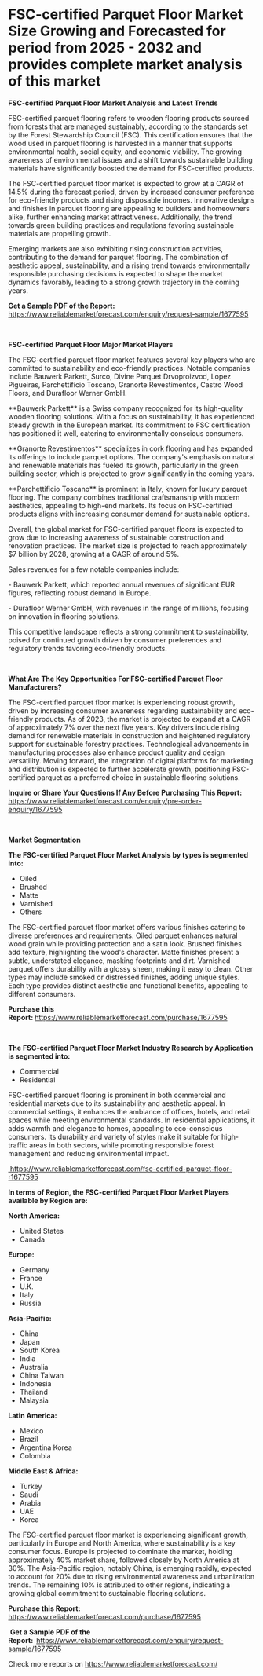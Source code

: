 <p><h1>FSC-certified Parquet Floor Market Size Growing and Forecasted for period from 2025 - 2032 and provides complete market analysis of this market</h1></p><p><strong>FSC-certified Parquet Floor Market Analysis and Latest Trends</strong></p>
<p><p>FSC-certified parquet flooring refers to wooden flooring products sourced from forests that are managed sustainably, according to the standards set by the Forest Stewardship Council (FSC). This certification ensures that the wood used in parquet flooring is harvested in a manner that supports environmental health, social equity, and economic viability. The growing awareness of environmental issues and a shift towards sustainable building materials have significantly boosted the demand for FSC-certified products.</p><p>The FSC-certified parquet floor market is expected to grow at a CAGR of 14.5% during the forecast period, driven by increased consumer preference for eco-friendly products and rising disposable incomes. Innovative designs and finishes in parquet flooring are appealing to builders and homeowners alike, further enhancing market attractiveness. Additionally, the trend towards green building practices and regulations favoring sustainable materials are propelling growth. </p><p>Emerging markets are also exhibiting rising construction activities, contributing to the demand for parquet flooring. The combination of aesthetic appeal, sustainability, and a rising trend towards environmentally responsible purchasing decisions is expected to shape the market dynamics favorably, leading to a strong growth trajectory in the coming years.</p></p>
<p><strong>Get a Sample PDF of the Report:&nbsp;</strong> <a href="https://www.reliablemarketforecast.com/enquiry/request-sample/1677595?utm_campaign=3123&utm_medium=2&utm_source=Github&utm_content=ia&utm_term=25032025&utm_id=fsc-certified-parquet-floor">https://www.reliablemarketforecast.com/enquiry/request-sample/1677595</a></p>
<p>&nbsp;</p>
<p><strong>FSC-certified Parquet Floor Major Market Players</strong></p>
<p><p>The FSC-certified parquet floor market features several key players who are committed to sustainability and eco-friendly practices. Notable companies include Bauwerk Parkett, Surco, Divine Parquet Drvoproizvod, Lopez Pigueiras, Parchettificio Toscano, Granorte Revestimentos, Castro Wood Floors, and Durafloor Werner GmbH.</p><p>**Bauwerk Parkett** is a Swiss company recognized for its high-quality wooden flooring solutions. With a focus on sustainability, it has experienced steady growth in the European market. Its commitment to FSC certification has positioned it well, catering to environmentally conscious consumers.</p><p>**Granorte Revestimentos** specializes in cork flooring and has expanded its offerings to include parquet options. The company's emphasis on natural and renewable materials has fueled its growth, particularly in the green building sector, which is projected to grow significantly in the coming years.</p><p>**Parchettificio Toscano** is prominent in Italy, known for luxury parquet flooring. The company combines traditional craftsmanship with modern aesthetics, appealing to high-end markets. Its focus on FSC-certified products aligns with increasing consumer demand for sustainable options.</p><p>Overall, the global market for FSC-certified parquet floors is expected to grow due to increasing awareness of sustainable construction and renovation practices. The market size is projected to reach approximately $7 billion by 2028, growing at a CAGR of around 5%. </p><p>Sales revenues for a few notable companies include:</p><p>- Bauwerk Parkett, which reported annual revenues of significant EUR figures, reflecting robust demand in Europe.</p><p>- Durafloor Werner GmbH, with revenues in the range of millions, focusing on innovation in flooring solutions.</p><p>This competitive landscape reflects a strong commitment to sustainability, poised for continued growth driven by consumer preferences and regulatory trends favoring eco-friendly products.</p></p>
<p>&nbsp;</p>
<p><strong>What Are The Key Opportunities For FSC-certified Parquet Floor Manufacturers?</strong></p>
<p><p>The FSC-certified parquet floor market is experiencing robust growth, driven by increasing consumer awareness regarding sustainability and eco-friendly products. As of 2023, the market is projected to expand at a CAGR of approximately 7% over the next five years. Key drivers include rising demand for renewable materials in construction and heightened regulatory support for sustainable forestry practices. Technological advancements in manufacturing processes also enhance product quality and design versatility. Moving forward, the integration of digital platforms for marketing and distribution is expected to further accelerate growth, positioning FSC-certified parquet as a preferred choice in sustainable flooring solutions.</p></p>
<p><strong>Inquire or Share Your Questions If Any Before Purchasing This Report:</strong> <a href="https://www.reliablemarketforecast.com/enquiry/pre-order-enquiry/1677595?utm_campaign=3123&utm_medium=2&utm_source=Github&utm_content=ia&utm_term=25032025&utm_id=fsc-certified-parquet-floor">https://www.reliablemarketforecast.com/enquiry/pre-order-enquiry/1677595</a></p>
<p>&nbsp;</p>
<p><strong>Market Segmentation</strong></p>
<p><strong>The FSC-certified Parquet Floor Market Analysis by types is segmented into:</strong></p>
<p><ul><li>Oiled</li><li>Brushed</li><li>Matte</li><li>Varnished</li><li>Others</li></ul></p>
<p><p>The FSC-certified parquet floor market offers various finishes catering to diverse preferences and requirements. Oiled parquet enhances natural wood grain while providing protection and a satin look. Brushed finishes add texture, highlighting the wood's character. Matte finishes present a subtle, understated elegance, masking footprints and dirt. Varnished parquet offers durability with a glossy sheen, making it easy to clean. Other types may include smoked or distressed finishes, adding unique styles. Each type provides distinct aesthetic and functional benefits, appealing to different consumers.</p></p>
<p><strong>Purchase this Report:&nbsp;</strong><a href="https://www.reliablemarketforecast.com/purchase/1677595?utm_campaign=3123&utm_medium=2&utm_source=Github&utm_content=ia&utm_term=25032025&utm_id=fsc-certified-parquet-floor">https://www.reliablemarketforecast.com/purchase/1677595</a></p>
<p>&nbsp;</p>
<p><strong>The FSC-certified Parquet Floor Market Industry Research by Application is segmented into:</strong></p>
<p><ul><li>Commercial</li><li>Residential</li></ul></p>
<p><p>FSC-certified parquet flooring is prominent in both commercial and residential markets due to its sustainability and aesthetic appeal. In commercial settings, it enhances the ambiance of offices, hotels, and retail spaces while meeting environmental standards. In residential applications, it adds warmth and elegance to homes, appealing to eco-conscious consumers. Its durability and variety of styles make it suitable for high-traffic areas in both sectors, while promoting responsible forest management and reducing environmental impact.</p></p>
<p><a href="https://www.reliablemarketforecast.com/fsc-certified-parquet-floor-r1677595?utm_campaign=3123&utm_medium=2&utm_source=Github&utm_content=ia&utm_term=25032025&utm_id=fsc-certified-parquet-floor">&nbsp;https://www.reliablemarketforecast.com/fsc-certified-parquet-floor-r1677595</a></p>
<p><strong>In terms of Region, the FSC-certified Parquet Floor Market Players available by Region are:</strong></p>
<p>
    <p> <strong> North America: </strong>
        <ul>
            <li>United States</li>
            <li>Canada</li>
        </ul>
        </p> 
    <p> <strong> Europe: </strong>
        <ul>
            <li>Germany</li>
            <li>France</li>
            <li>U.K.</li>
            <li>Italy</li>
            <li>Russia</li>
        </ul>
        </p> 
    <p> <strong> Asia-Pacific: </strong>
        <ul>
            <li>China</li>
            <li>Japan</li>
            <li>South Korea</li>
            <li>India</li>
            <li>Australia</li>
            <li>China Taiwan</li>
            <li>Indonesia</li>
            <li>Thailand</li>
            <li>Malaysia</li>
        </ul>
        </p> 
    <p> <strong> Latin America: </strong>
        <ul>
            <li>Mexico</li>
            <li>Brazil</li>
            <li>Argentina Korea</li>
            <li>Colombia</li>
        </ul>
        </p> 
    <p> <strong> Middle East & Africa: </strong>
        <ul>
            <li>Turkey</li>
            <li>Saudi</li>
            <li>Arabia</li>
            <li>UAE</li>
            <li>Korea</li>
        </ul>
    </p>
    </p>
<p><p>The FSC-certified parquet floor market is experiencing significant growth, particularly in Europe and North America, where sustainability is a key consumer focus. Europe is projected to dominate the market, holding approximately 40% market share, followed closely by North America at 30%. The Asia-Pacific region, notably China, is emerging rapidly, expected to account for 20% due to rising environmental awareness and urbanization trends. The remaining 10% is attributed to other regions, indicating a growing global commitment to sustainable flooring solutions.</p></p>
<p><strong>Purchase this Report: </strong><a href="https://www.reliablemarketforecast.com/purchase/1677595?utm_campaign=3123&utm_medium=2&utm_source=Github&utm_content=ia&utm_term=25032025&utm_id=fsc-certified-parquet-floor">https://www.reliablemarketforecast.com/purchase/1677595</a></p>
<p>&nbsp;<strong>Get a Sample PDF of the Report:&nbsp;&nbsp;</strong><a href="https://www.reliablemarketforecast.com/enquiry/request-sample/1677595?utm_campaign=3123&utm_medium=2&utm_source=Github&utm_content=ia&utm_term=25032025&utm_id=fsc-certified-parquet-floor">https://www.reliablemarketforecast.com/enquiry/request-sample/1677595</a></p>
<p><strong></strong></p>
<p>Check more reports on <a href="https://www.reliablemarketforecast.com/?utm_campaign=3123&utm_medium=2&utm_source=Github&utm_content=ia&utm_term=25032025&utm_id=fsc-certified-parquet-floor">https://www.reliablemarketforecast.com/</a></p>